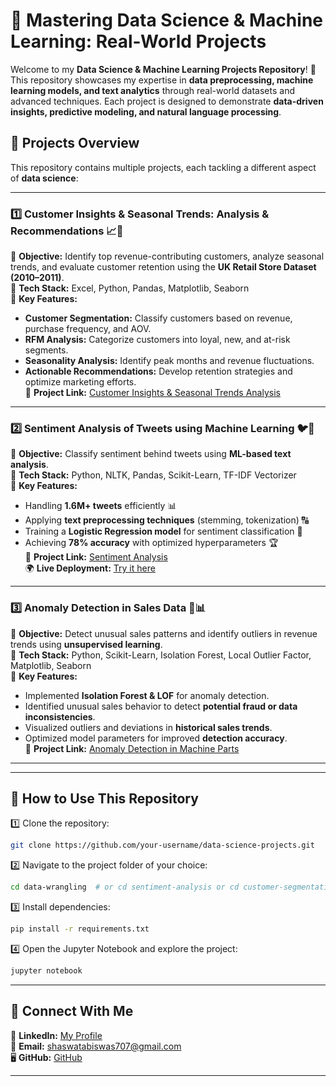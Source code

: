 # 🚀 Mastering Data Science & Machine Learning: Real-World Projects  

Welcome to my **Data Science & Machine Learning Projects Repository**! 🚀 This repository showcases my expertise in **data preprocessing, machine learning models, and text analytics** through real-world datasets and advanced techniques. Each project is designed to demonstrate **data-driven insights, predictive modeling, and natural language processing**.  

## 📌 Projects Overview  
This repository contains multiple projects, each tackling a different aspect of **data science**:  

---

### 1️⃣ **Customer Insights & Seasonal Trends: Analysis & Recommendations** 📈🛂  
🔹 **Objective:** Identify top revenue-contributing customers, analyze seasonal trends, and evaluate customer retention using the **UK Retail Store Dataset (2010–2011)**.  
🔹 **Tech Stack:** Excel, Python, Pandas, Matplotlib, Seaborn  
🔹 **Key Features:**  
   - **Customer Segmentation:** Classify customers based on revenue, purchase frequency, and AOV.  
   - **RFM Analysis:** Categorize customers into loyal, new, and at-risk segments.  
   - **Seasonality Analysis:** Identify peak months and revenue fluctuations.  
   - **Actionable Recommendations:** Develop retention strategies and optimize marketing efforts.  
📌 **Project Link:** [Customer Insights & Seasonal Trends Analysis](https://github.com/ShaswataKOD/DATA-PROJECTS/blob/main/Predictive_Analysis/Readme.md)  

---

### 2️⃣ **Sentiment Analysis of Tweets using Machine Learning** 🐦💬  
🔹 **Objective:** Classify sentiment behind tweets using **ML-based text analysis**.  
🔹 **Tech Stack:** Python, NLTK, Pandas, Scikit-Learn, TF-IDF Vectorizer  
🔹 **Key Features:**  
   - Handling **1.6M+ tweets** efficiently 📊  
   - Applying **text preprocessing techniques** (stemming, tokenization) 🔠  
   - Training a **Logistic Regression model** for sentiment classification 🤖  
   - Achieving **78% accuracy** with optimized hyperparameters 🏆  
📌 **Project Link:** [Sentiment Analysis](https://github.com/ShaswataKOD/DATA-PROJECTS/blob/main/Project1/README.md)  
🌍 **Live Deployment:** [Try it here](https://your-deployment-link.com)  

---

### 3️⃣ **Anomaly Detection in Sales Data** 🔎📊  
🔹 **Objective:** Detect unusual sales patterns and identify outliers in revenue trends using **unsupervised learning**.  
🔹 **Tech Stack:** Python, Scikit-Learn, Isolation Forest, Local Outlier Factor, Matplotlib, Seaborn  
🔹 **Key Features:**  
   - Implemented **Isolation Forest & LOF** for anomaly detection.  
   - Identified unusual sales behavior to detect **potential fraud or data inconsistencies**.  
   - Visualized outliers and deviations in **historical sales trends**.  
   - Optimized model parameters for improved **detection accuracy**.  
📌 **Project Link:** [Anomaly Detection in Machine Parts](https://github.com/ShaswataKOD/DATA-PROJECTS/blob/main/Anomaly%20Detection/ReadMe.md)  

---  

---

## 🚀 How to Use This Repository  
1️⃣ Clone the repository:  
   ```bash
   git clone https://github.com/your-username/data-science-projects.git
   ```  
2️⃣ Navigate to the project folder of your choice:  
   ```bash
   cd data-wrangling  # or cd sentiment-analysis or cd customer-segmentation
   ```  
3️⃣ Install dependencies:  
   ```bash
   pip install -r requirements.txt
   ```  
4️⃣ Open the Jupyter Notebook and explore the project:  
   ```bash
   jupyter notebook
   ```  

---

## 💙 Connect With Me  
💼 **LinkedIn:** [My Profile](https://www.linkedin.com/in/shaswata-biswas-1a6837230/)  
📧 **Email:** shaswatabiswas707@gmail.com  
🖥️ **GitHub:** [GitHub](https://github.com/ShaswataKOD/DATA-PROJECTS/)  

---

